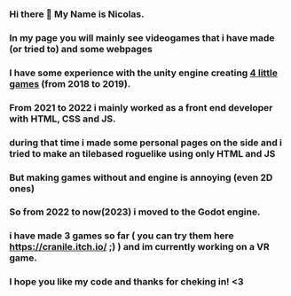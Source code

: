 ### Hi there 👋 My Name is Nicolas.
### In my page you will mainly see videogames that i have made (or tried to) and some webpages
### I have some experience with the unity engine creating [4 little games](https://cranile.itch.io/) (from 2018 to 2019).
### From 2021 to 2022 i mainly worked as a front end developer with HTML, CSS and JS.
### during that time i made some personal pages on the side and i tried to make an tilebased roguelike using only HTML and JS
### But making games without and engine is annoying (even 2D ones)
### So from 2022 to now(2023) i moved to the Godot engine.
### i have made 3 games so far ( you can try them here https://cranile.itch.io/ ;) ) and im currently working on a VR game.
### I hope you like my code and thanks for cheking in! <3

<!--
**NicolasCrapanzano/NicolasCrapanzano** is a ✨ _special_ ✨ repository because its `README.md` (this file) appears on your GitHub profile.

Here are some ideas to get you started:

- 🔭 I’m currently working on ...
- 🌱 I’m currently learning ...
- 👯 I’m looking to collaborate on ...
- 🤔 I’m looking for help with ...
- 💬 Ask me about ...
- 📫 How to reach me: ...
- 😄 Pronouns: ...
- ⚡ Fun fact: ...
-->
